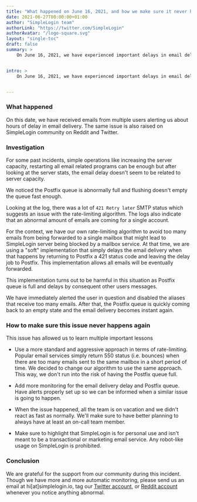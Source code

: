 ```yaml
---
title: "What happened on June 16, 2021, and how we make sure it never happens again"
date: 2021-06-27T00:00:00+01:00
author: "SimpleLogin team"
authorLink: "https://twitter.com/SimpleLogin"
authorAvatar: "/logo-square.svg"
layout: "single-toc"
draft: false
summary: >
    On June 16, 2021, we have experienced important delays in email delivery that has caused several issues. We are deeply sorry for this incident. Here's what happened, the investigation, and how to prevent this incident from happening again in the future.


intro: >
    On June 16, 2021, we have experienced important delays in email delivery that has caused several issues. We are deeply sorry for this incident. Here's what happened, the investigation, and how to prevent this incident from happening again in the future.


---
```


### What happened

On this date, we have received emails from multiple users alerting us about hours of delay in email delivery. The same issue is also raised on SimpleLogin community on Reddit and Twitter.

### Investigation

For some past incidents, simple operations like increasing the server capacity, restarting all email related programs can be enough but after looking at the server stats, the email delay doesn't seem to be related to server capacity.

We noticed the Postfix queue is abnormally full and flushing doesn't empty the queue fast enough.

Looking at the log, there was a lot of `421 Retry later` SMTP status which suggests an issue with the rate-limiting algorithm. The logs also indicate that an abnormal amount of emails are coming for a single account.

For the context, we have our own rate-limiting algorithm to avoid too many emails from being forwarded to a single mailbox that might lead to SimpleLogin server being blocked by a mailbox service. At that time, we are using a "soft" implementation that simply delays the email delivery when that happens by returning to Postfix a 421 status code and leaving the delay job to Postfix. This implementation allows all emails will be eventually forwarded.

This implementation turns out to be harmful in this situation as Postfix queue is full and delays by consequent other users messages.

We have immediately alerted the user in question and disabled the aliases that receive too many emails. After that, the Postfix queue is quickly coming back to an empty state and the email delivery becomes instant again.

### How to make sure this issue never happens again

This issue has allowed us to learn multiple important lessons

- Use a more standard and aggressive approach in terms of rate-limiting. Popular email services simply return 550 status (i.e. bounces) when there are too many emails sent to the same mailbox in a short period of time. We decided to change our algorithm to use the same approach. This way, we don't run into the risk of having the Postfix queue full.

- Add more monitoring for the email delivery delay and Postfix queue. Have alerts properly set up so we can be informed when a similar issue is going to happen.

- When the issue happened, all the team is on vacation and we didn't react as fast as normally. We'll make sure to have better planning to always have at least an on-call team member.

- Make sure to highlight that SimpleLogin is for personal use and isn't meant to be a transactional or marketing email service. Any robot-like usage on SimpleLogin is prohibited.

### Conclusion

We are grateful for the support from our community during this incident. Though we have more and more automatic monitoring, please send us an email at hi[at]simplelogin.io, tag our [Twitter account](https://twitter.com/SimpleLogin), or [Reddit account](https://www.reddit.com/user/RealSimplelogin/) whenever you notice anything abnormal.





